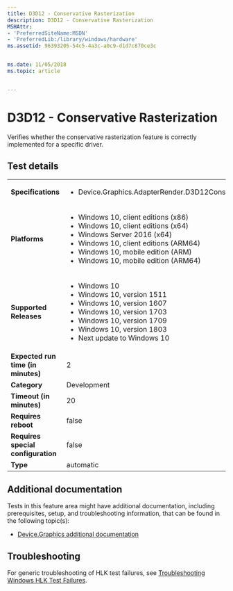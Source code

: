 ```yaml
---
title: D3D12 - Conservative Rasterization
description: D3D12 - Conservative Rasterization
MSHAttr:
- 'PreferredSiteName:MSDN'
- 'PreferredLib:/library/windows/hardware'
ms.assetid: 96393205-54c5-4a3c-a0c9-d1d7c870ce3c


ms.date: 11/05/2018
ms.topic: article


---
```


# <span id="p_hlk_test.6dae406e-3599-498f-8d12-e8a56a391586"></span>D3D12 - Conservative Rasterization


Verifies whether the conservative rasterization feature is correctly implemented for a specific driver.

## Test details

|||
|---|---|
| **Specifications**  | <ul><li>Device.Graphics.AdapterRender.D3D12ConservativeRasterization.CoreRequirement</li></ul> |  
| **Platforms**   | <ul><li>Windows 10, client editions (x86)</li><li>Windows 10, client editions (x64)</li><li>Windows Server 2016 (x64)</li><li>Windows 10, client editions (ARM64)</li><li>Windows 10, mobile edition (ARM)</li><li>Windows 10, mobile edition (ARM64)</li></ul> |
| **Supported Releases** | <ul><li>Windows 10</li><li>Windows 10, version 1511</li><li>Windows 10, version 1607</li><li>Windows 10, version 1703</li><li>Windows 10, version 1709</li><li>Windows 10, version 1803</li><li>Next update to Windows 10</li></ul> |
|**Expected run time (in minutes)**| 2 |
|**Category**| Development |
|**Timeout (in minutes)**| 20 |
|**Requires reboot**| false |
|**Requires special configuration**| false |
|**Type**| automatic |



## <span id="Additional_documentation"></span><span id="additional_documentation"></span><span id="ADDITIONAL_DOCUMENTATION"></span>Additional documentation


Tests in this feature area might have additional documentation, including prerequisites, setup, and troubleshooting information, that can be found in the following topic(s):

-   [Device.Graphics additional documentation](device-graphics-additional-documentation.md)

## <span id="Troubleshooting"></span><span id="troubleshooting"></span><span id="TROUBLESHOOTING"></span>Troubleshooting


For generic troubleshooting of HLK test failures, see [Troubleshooting Windows HLK Test Failures](../user/troubleshooting-windows-hlk-test-failures.md).










